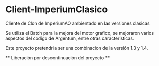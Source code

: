# Client-ImperiumClasico
Cliente de Clon de ImperiumAO ambientado en las versiones clasicas

Se utiliza el Batch para la mejora del motor grafico, se mejoraron varios aspectos del codigo de Argentum, entre otras caracteristicas.

Este proyecto pretendria ser una combinacion de la versión 1.3 y 1.4.

** Liberación por descontinuación del proyecto **
